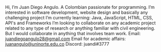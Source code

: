 Hi, I’m Juan Diego Angulo. A Colombian passionate for programming.
I’m interested in software development, website design and basically any challenging project
I’m currently learning: Java, JavaScript, HTML, CSS, API's and Frameworks
I’m looking to collaborate on any academic project related to any type of research or anything familiar with civil engineering. But I would collaborate in anything that involves team work.
Email: juandiegoangulo28@gmail.com
Email for academic affairs: juanangulo@uninorte.edu.co
Discord: juandi#3777
